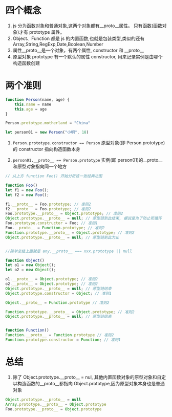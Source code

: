 # 四个概念

1. js 分为函数对象和普通对象,这两个对象都有\_\_proto\_\_属性。 只有函数(函数对象)才有 prototype 属性。
2. Object、Function 都是 js 的内置函数,也就是包装类型,类似的还有 Array,String,RegExp,Date,Boolean,Number
3. 属性\_\_proto\_\_是一个对象，有两个属性, constructor 和 \_\_proto\_\_
4. 原型对象 prototype 有一个默认的属性 constructor, 用来记录实例是由哪个构造函数创建

# 两个准则

```js
function Person(name, age) {
	this.name = name
	this.age = age
}

Person.prototype.motherland = "China"

let person01 = new Person("小明", 18)
```

1. `Person.prototype.constructor == Person`
   原型对象(即 Person.prototype)的 constructor 指向构造函数本身

2. `person01.__proto__ == Person.prototype`
   实例(即 person01)的\_\_proto\_\_和原型对象指向同一个地方

```js
// 从上方 function Foo() 开始分析这一张经典之图

function Foo()
let f1 = new Foo();
let f2 = new Foo();

f1.__proto__ = Foo.prototype; // 准则2
f2.__proto__ = Foo.prototype; // 准则2
Foo.prototype.__proto__ = Object.prototype; // 准则2
Object.prototype.__proto__ = null; // 原型链到此结束, 据说是为了防止死循环
Foo.prototype.constructor = Foo; // 准则1
Foo.__proto__ = Function.prototype; // 准则2
Function.prototype.__proto__ = Object.prototype; // 准则2
Object.prototype.__proto__ = null; // 原型链到此为止


//简单总结上面就是 any.__proto__ === xxx.prototype || null

function Object()
let o1 = new Object();
let o2 = new Object();

o1.__proto__ = Object.prototype; // 准则2
o2.__proto__ = Object.prototype; // 准则2
Object.prototype.__proto__ = null; // 原型链结束
Object.prototype.constructor = Object; // 准则1

Object.__proto__ = Function.prototype // 准则2

Function.prototype.__proto__ = Object.prototype; // 准则2
Object.prototype.__proto__ = null; // 原型链结束


function Function()
Function.__proto__ = Function.prototype // 准则2
Function.prototype.constructor = Function; // 准则1

```

# 总结

1. 除了 Object.prototype.\_\_proto\_\_ = nul, 其他内置函数对象的原型对象和自定以构造函数的\_\_proto\_\_都指向 Object.prototype,因为原型对象本身也是普通对象

```js
Object.prototype.__proto__ = null
Array.prototype.__proto__ = Object.prototype
Foo.prototype.__proto__ = Object.prototype
```
